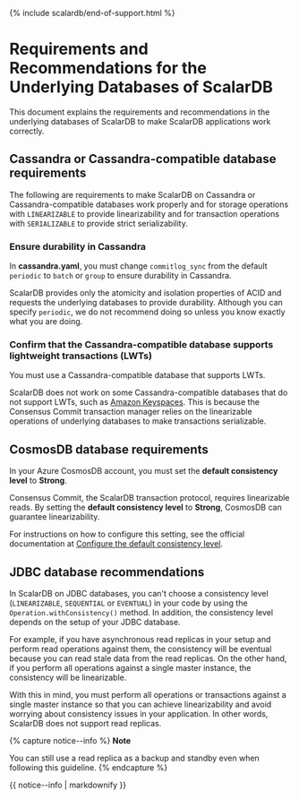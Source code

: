 {% include scalardb/end-of-support.html %}

# Requirements and Recommendations for the Underlying Databases of ScalarDB

This document explains the requirements and recommendations in the underlying databases of ScalarDB to make ScalarDB applications work correctly.

## Cassandra or Cassandra-compatible database requirements

The following are requirements to make ScalarDB on Cassandra or Cassandra-compatible databases work properly and for storage operations with `LINEARIZABLE` to provide linearizability and for transaction operations with `SERIALIZABLE` to provide strict serializability.

### Ensure durability in Cassandra

In **cassandra.yaml**, you must change `commitlog_sync` from the default `periodic` to `batch` or `group` to ensure durability in Cassandra.

ScalarDB provides only the atomicity and isolation properties of ACID and requests the underlying databases to provide durability. Although you can specify `periodic`, we do not recommend doing so unless you know exactly what you are doing.

### Confirm that the Cassandra-compatible database supports lightweight transactions (LWTs)

You must use a Cassandra-compatible database that supports LWTs.

ScalarDB does not work on some Cassandra-compatible databases that do not support LWTs, such as [Amazon Keyspaces](https://aws.amazon.com/keyspaces/). This is because the Consensus Commit transaction manager relies on the linearizable operations of underlying databases to make transactions serializable.

## CosmosDB database requirements

In your Azure CosmosDB account, you must set the **default consistency level** to **Strong**.

Consensus Commit, the ScalarDB transaction protocol, requires linearizable reads. By setting the **default consistency level** to **Strong**, CosmosDB can guarantee linearizability.

For instructions on how to configure this setting, see the official documentation at [Configure the default consistency level](https://learn.microsoft.com/en-us/azure/cosmos-db/nosql/how-to-manage-consistency#configure-the-default-consistency-level).

## JDBC database recommendations

In ScalarDB on JDBC databases, you can't choose a consistency level (`LINEARIZABLE`, `SEQUENTIAL` or `EVENTUAL`) in your code by using the `Operation.withConsistency()` method. In addition, the consistency level depends on the setup of your JDBC database.

For example, if you have asynchronous read replicas in your setup and perform read operations against them, the consistency will be eventual because you can read stale data from the read replicas. On the other hand, if you perform all operations against a single master instance, the consistency will be linearizable.

With this in mind, you must perform all operations or transactions against a single master instance so that you can achieve linearizability and avoid worrying about consistency issues in your application. In other words, ScalarDB does not support read replicas. 

{% capture notice--info %}
**Note**

You can still use a read replica as a backup and standby even when following this guideline.
{% endcapture %}

<div class="notice--info">{{ notice--info | markdownify }}</div>
